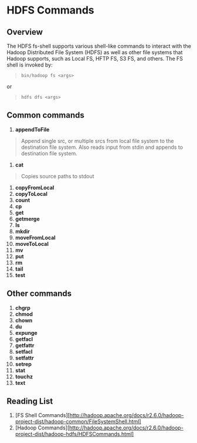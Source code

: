 # HDFS Commands

## Overview

The HDFS fs-shell supports various shell-like commands to interact with the Hadoop Distributed File System (HDFS) as well as other file systems that Hadoop supports, such as Local FS, HFTP FS, S3 FS, and others. The FS shell is invoked by:
> `bin/hadoop fs <args>`

or

> `hdfs dfs <args>`

## Common commands

1. **appendToFile**
> Append single src, or multiple srcs from local file system to the destination file system. Also reads input from stdin and appends to destination file system.

1. **cat**
> Copies source paths to stdout

1. **copyFromLocal**
1. **copyToLocal**
1. **count**
1. **cp**
1. **get**
1. **getmerge**
1. **ls**
1. **mkdir**
1. **moveFromLocal**
1. **moveToLocal**
1. **mv**
1. **put**
1. **rm**
1. **tail**
1. **test**

## Other commands

1. **chgrp**
1. **chmod**
1. **chown**
1. **du**
1. **expunge**
1. **getfacl**
1. **getfattr**
1. **setfacl**
1. **setfattr**
1. **setrep**
1. **stat**
1. **touchz**
1. **text**

## Reading List

1. [FS Shell Commands][http://hadoop.apache.org/docs/r2.6.0/hadoop-project-dist/hadoop-common/FileSystemShell.html]
1. [Hadoop Commands][http://hadoop.apache.org/docs/r2.6.0/hadoop-project-dist/hadoop-hdfs/HDFSCommands.html]